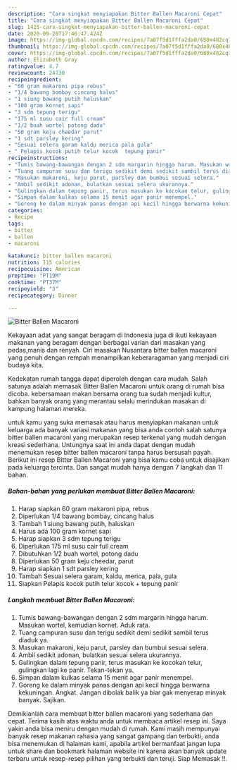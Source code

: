 ```yaml
---
description: "Cara singkat menyiapakan Bitter Ballen Macaroni Cepat"
title: "Cara singkat menyiapakan Bitter Ballen Macaroni Cepat"
slug: 1425-cara-singkat-menyiapakan-bitter-ballen-macaroni-cepat
date: 2020-09-20T17:46:47.424Z
image: https://img-global.cpcdn.com/recipes/7a07f5d1fffa2da0/680x482cq70/bitter-ballen-macaroni-foto-resep-utama.jpg
thumbnail: https://img-global.cpcdn.com/recipes/7a07f5d1fffa2da0/680x482cq70/bitter-ballen-macaroni-foto-resep-utama.jpg
cover: https://img-global.cpcdn.com/recipes/7a07f5d1fffa2da0/680x482cq70/bitter-ballen-macaroni-foto-resep-utama.jpg
author: Elizabeth Gray
ratingvalue: 4.7
reviewcount: 24730
recipeingredient:
- "60 gram makaroni pipa rebus"
- "1/4 bawang bombay cincang halus"
- "1 siung bawang putih haluskan"
- "100 gram kornet sapi"
- "3 sdm tepung terigu"
- "175 ml susu cair full cream"
- "1/2 buah wortel potong dadu"
- "50 gram keju cheedar parut"
- "1 sdt parsley kering"
- "Sesuai selera garam kaldu merica pala gula"
- " Pelapis kocok putih telur kocok  tepung panir"
recipeinstructions:
- "Tumis bawang-bawangan dengan 2 sdm margarin hingga harum. Masukan wortel, kemudian kornet. Aduk rata."
- "Tuang campuran susu dan terigu sedikit demi sedikit sambil terus diaduk ya."
- "Masukan makaroni, keju parut, parsley dan bumbui sesuai selera."
- "Ambil sedikit adonan, bulatkan sesuai selera ukurannya."
- "Gulingkan dalam tepung panir, terus masukan ke kocokan telur, gulingkan lagi ke panir. Tekan-tekan ya."
- "Simpan dalam kulkas selama 15 menit agar panir menempel."
- "Goreng ke dalam minyak panas dengan api kecil hingga berwarna kekuningan. Angkat. Jangan dibolak balik ya biar gak menyerap minyak banyak. Sajikan."
categories:
- Recipe
tags:
- bitter
- ballen
- macaroni

katakunci: bitter ballen macaroni 
nutrition: 115 calories
recipecuisine: American
preptime: "PT19M"
cooktime: "PT37M"
recipeyield: "3"
recipecategory: Dinner

---
```



![Bitter Ballen Macaroni](https://img-global.cpcdn.com/recipes/7a07f5d1fffa2da0/680x482cq70/bitter-ballen-macaroni-foto-resep-utama.jpg)

Kekayaan adat yang sangat beragam di Indonesia juga di ikuti kekayaan makanan yang beragam dengan berbagai varian dari masakan yang pedas,manis dan renyah. Ciri masakan Nusantara bitter ballen macaroni yang penuh dengan rempah menampilkan keberaragaman yang menjadi ciri budaya kita.


Kedekatan rumah tangga dapat diperoleh dengan cara mudah. Salah satunya adalah memasak Bitter Ballen Macaroni untuk orang di rumah bisa dicoba. kebersamaan makan bersama orang tua sudah menjadi kultur, bahkan banyak orang yang merantau selalu merindukan masakan di kampung halaman mereka.



untuk kamu yang suka memasak atau harus menyiapkan makanan untuk keluarga ada banyak variasi makanan yang bisa anda contoh salah satunya bitter ballen macaroni yang merupakan resep terkenal yang mudah dengan kreasi sederhana. Untungnya saat ini anda dapat dengan mudah menemukan resep bitter ballen macaroni tanpa harus bersusah payah.
Berikut ini resep Bitter Ballen Macaroni yang bisa kamu coba untuk disajikan pada keluarga tercinta. Dan sangat mudah hanya dengan 7 langkah dan 11 bahan.


<!--inarticleads1-->

##### Bahan-bahan yang perlukan membuat Bitter Ballen Macaroni:

1. Harap siapkan 60 gram makaroni pipa, rebus
1. Diperlukan 1/4 bawang bombay, cincang halus
1. Tambah 1 siung bawang putih, haluskan
1. Harus ada 100 gram kornet sapi
1. Harap siapkan 3 sdm tepung terigu
1. Diperlukan 175 ml susu cair full cream
1. Dibutuhkan 1/2 buah wortel, potong dadu
1. Diperlukan 50 gram keju cheedar, parut
1. Harap siapkan 1 sdt parsley kering
1. Tambah Sesuai selera garam, kaldu, merica, pala, gula
1. Siapkan  Pelapis kocok putih telur kocok + tepung panir




<!--inarticleads2-->

##### Langkah membuat  Bitter Ballen Macaroni:

1. Tumis bawang-bawangan dengan 2 sdm margarin hingga harum. Masukan wortel, kemudian kornet. Aduk rata.
1. Tuang campuran susu dan terigu sedikit demi sedikit sambil terus diaduk ya.
1. Masukan makaroni, keju parut, parsley dan bumbui sesuai selera.
1. Ambil sedikit adonan, bulatkan sesuai selera ukurannya.
1. Gulingkan dalam tepung panir, terus masukan ke kocokan telur, gulingkan lagi ke panir. Tekan-tekan ya.
1. Simpan dalam kulkas selama 15 menit agar panir menempel.
1. Goreng ke dalam minyak panas dengan api kecil hingga berwarna kekuningan. Angkat. Jangan dibolak balik ya biar gak menyerap minyak banyak. Sajikan.




Demikianlah cara membuat bitter ballen macaroni yang sederhana dan cepat. Terima kasih atas waktu anda untuk membaca artikel resep ini. Saya yakin anda bisa meniru dengan mudah di rumah. Kami masih mempunyai banyak resep makanan rahasia yang sangat gampang dan terbukti, anda bisa menemukan di halaman kami, apabila artikel bermanfaat jangan lupa untuk share dan bookmark halaman website ini karena akan banyak update terbaru untuk resep-resep pilihan yang terbukti dan teruji. Siap Memasak !!. 
